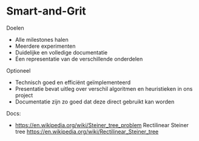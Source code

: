 # Smart-and-Grit

Doelen
- Alle milestones halen
- Meerdere experimenten
- Duidelijke en volledige documentatie
- Éen representatie van de verschillende onderdelen

Optioneel
- Technisch goed en efficiënt geïmplementeerd
- Presentatie bevat uitleg over verschil algoritmen en heuristieken in ons project
- Documentatie zijn zo goed dat deze direct gebruikt kan worden


Docs:
- https://en.wikipedia.org/wiki/Steiner_tree_problem
    Rectilinear Steiner tree
    https://en.wikipedia.org/wiki/Rectilinear_Steiner_tree
